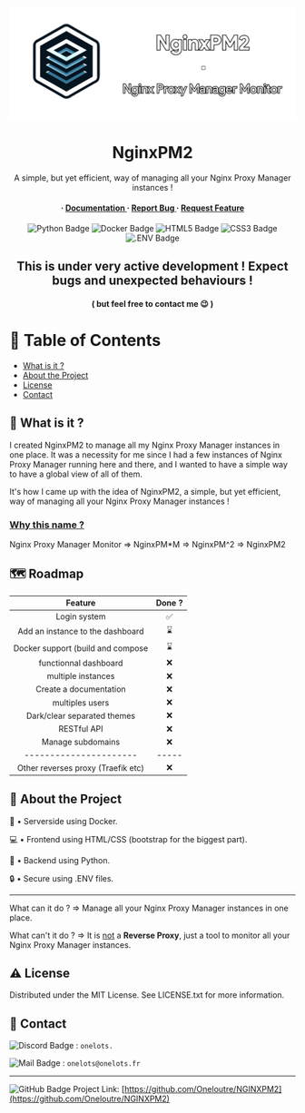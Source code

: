 <div align='center'>

![banner](static/Assets/BannerNginxPM2.png)
<h1>NginxPM2</h1>
<p>A simple, but yet efficient, way of managing all your Nginx Proxy Manager instances !</p>

<h4> <span> · </span> <a href="https://github.com/Oneloutre/NginxPM2/blob/master/README.md"> Documentation </a> <span> · </span> <a href="https://github.com/Oneloutre/NginxPM2/issues"> Report Bug </a> <span> · </span> <a href="https://github.com/Oneloutre/NginxPM2/issues"> Request Feature </a> </h4>


</div>
<div align='center'>


![Python Badge](https://img.shields.io/badge/Python-3776AB?logo=python&logoColor=fff&style=flat) ![Docker Badge](https://img.shields.io/badge/Docker-2496ED?logo=docker&logoColor=fff&style=flat) ![HTML5 Badge](https://img.shields.io/badge/HTML5-E34F26?logo=html5&logoColor=fff&style=flat) ![CSS3 Badge](https://img.shields.io/badge/CSS3-1572B6?logo=css3&logoColor=fff&style=flat) ![.ENV Badge](https://img.shields.io/badge/.ENV-ECD53F?logo=dotenv&logoColor=000&style=flat)

</div>

<div align='center'>
<h2>This is under very active development ! Expect bugs and unexpected behaviours ! </h2>
<h4>( but feel free to contact me 😉 )</h4>
</div>



# :notebook_with_decorative_cover: Table of Contents

- [What is it ?](#thinking-what-is-it-)
- [About the Project](#star2-about-the-project)
- [License](#warning-license)
- [Contact](#handshake-contact)

## :thinking: What is it ?

I created NginxPM2 to manage all my Nginx Proxy Manager instances in one place.
It was a necessity for me since I had a few instances of Nginx Proxy Manager running here and there, and I wanted to have a simple way to have a global view of all of them.

It's how I came up with the idea of NginxPM2, a simple, but yet efficient, way of managing all your Nginx Proxy Manager instances !

### <u>Why this name ?</u>

Nginx Proxy Manager Monitor => NginxPM*M => NginxPM^2 => NginxPM2 

## 🗺️ Roadmap

|               Feature                |       Done ?       |
|:------------------------------------:|:------------------:|
|             Login system             | :white_check_mark: |
|   Add an instance to the dashboard   |         ⌛️         |
| Docker support (build and compose    |         ⌛️         |
|        functionnal dashboard         |        :x:         |
|          multiple instances          |        :x:         |
|        Create a documentation        |        :x:         |
|           multiples users            |        :x:         |
|     Dark/clear separated themes      |        :x:         |
|             RESTful API              |        :x:         |
|          Manage subdomains           |        :x:         |
|        ----------------------        |       -----        |
|  Other reverses proxy (Traefik etc)  |        :x:         |



## :star2: About the Project

:whale: • Serverside using Docker.

:computer: • Frontend using HTML/CSS (bootstrap for the biggest part).

:snake: • Backend using Python.

:lock: • Secure using .ENV files.

------------------

What can it do ? => Manage all your Nginx Proxy Manager instances in one place.

What can't it do ? => It is <u>not</u> a **Reverse Proxy**, just a tool to monitor all your Nginx Proxy Manager instances.

## :warning: License

Distributed under the MIT License. See LICENSE.txt for more information.

## :handshake: Contact

![Discord Badge](https://img.shields.io/badge/Discord-5865F2?logo=discord&logoColor=fff&style=flat) : `onelots.`

![Mail Badge](https://img.shields.io/badge/Mail-D14836?logo=gmail&logoColor=fff&style=flat) : `onelots@onelots.fr`

-----

![GitHub Badge](https://img.shields.io/badge/GitHub-181717?logo=github&logoColor=fff&style=flat) Project Link: [https://github.com/Oneloutre/NGINXPM2](https://github.com/Oneloutre/NGINXPM2)